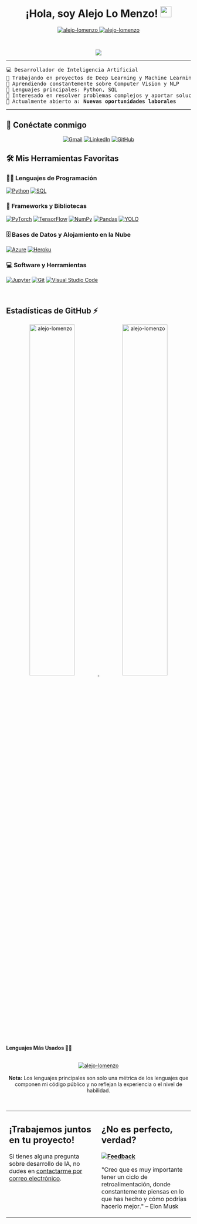 <h1 align="center">
¡Hola, soy Alejo Lo Menzo! 
	<a href="https://github.com/alejo-lomenzo" target="_self">
		<img src="https://media.giphy.com/media/hvRJCLFzcasrR4ia7z/giphy.gif" width="30">
	</a>
</h1>
<p align="center">
	<a href="https://github.com/alejo-lomenzo">
		<img src="https://komarev.com/ghpvc/?username=alejo-lomenzo&label=Profile%20views&color=0e75b6&style=flat" alt="alejo-lomenzo" />
	</a>
	<a href="https://github.com/alejo-lomenzo">
		<img src="https://img.shields.io/github/followers/alejo-lomenzo?label=Followers" alt="alejo-lomenzo" />
	</a>
</p>
<br/>
<p align="center">
	<a href="https://github.com/alejo-lomenzo">
		<img src="https://readme-typing-svg.herokuapp.com?lines=Técnico+Universitario+en+IA;&center=true&width=380&height=45">
	</a>
</p>

<hr>

<pre>
💻 Desarrollador de Inteligencia Artificial 
🔭 Trabajando en proyectos de Deep Learning y Machine Learning
🌱 Aprendiendo constantemente sobre Computer Vision y NLP
🌟 Lenguajes principales: Python, SQL
🚩 Interesado en resolver problemas complejos y aportar soluciones innovadoras a las empresas.
🤔 Actualmente abierto a: <b>Nuevas oportunidades laborales</b>
</pre>
<hr>

## 🤝 Conéctate conmigo
<p align="center">
	<a href="mailto:alejolomenzo@gmail.com"><img img src="https://img.shields.io/badge/gmail-%23EA4335.svg?style=plastic&logo=gmail&logoColor=white" alt="Gmail"/></a>
	<a href="https://www.linkedin.com/in/alejo-lo-menzo-913655210/"><img src="https://img.shields.io/badge/linkedin-%230A66C2.svg?style=plastic&logo=linkedin&logoColor=white" alt="LinkedIn"/></a>
	<a href="https://github.com/alejo-lomenzo"><img src="https://img.shields.io/badge/github-%23181717.svg?style=plastic&logo=github&logoColor=white" alt="GitHub"/></a>
</p>

## 🛠️ Mis Herramientas Favoritas

### 👨‍💻 Lenguajes de Programación

<p>
    <a href="https://github.com/alejo-lomenzo"><img alt="Python" src="https://img.shields.io/badge/Python%20-%2314354C.svg?logo=python&logoColor=white"></a>
    <a href="https://github.com/alejo-lomenzo"><img alt="SQL" src="https://img.shields.io/badge/SQL%20-%23025E8C.svg?logo=amazon-dynamodb&logoColor=white"></a>
</p>

### 🧰 Frameworks y Bibliotecas

<p>
    <a href="https://github.com/alejo-lomenzo"><img alt="PyTorch" src="https://img.shields.io/badge/PyTorch%20-%23EE4C2C.svg?logo=PyTorch&logoColor=white"></a>
    <a href="https://github.com/alejo-lomenzo"><img alt="TensorFlow" src="https://img.shields.io/badge/TensorFlow%20-%23FF6F00.svg?logo=TensorFlow&logoColor=white"></a>
    <a href="https://github.com/alejo-lomenzo"><img alt="NumPy" src="https://img.shields.io/badge/Numpy%20-%23013243.svg?logo=numpy&logoColor=white"></a>
    <a href="https://github.com/alejo-lomenzo"><img alt="Pandas" src="https://img.shields.io/badge/Pandas%20-%23150458.svg?logo=pandas&logoColor=white"></a>
    <a href="https://github.com/alejo-lomenzo"><img alt="YOLO" src="https://img.shields.io/badge/YOLO%20-%2300FFFF.svg?logo=YOLO&logoColor=black"></a>
</p>

### 🗄️ Bases de Datos y Alojamiento en la Nube

<p>
    <a href="https://github.com/alejo-lomenzo"><img alt="Azure" src="https://img.shields.io/badge/Azure%20-%230072C6.svg?logo=azure-devops&logoColor=white"></a>
    <a href="https://github.com/alejo-lomenzo"><img alt="Heroku" src="https://img.shields.io/badge/Heroku%20-%23430098.svg?logo=heroku&logoColor=white"></a>
</p>

### 💻 Software y Herramientas

<p>
    <a href="https://github.com/alejo-lomenzo"><img alt="Jupyter" src="https://img.shields.io/badge/Jupyter%20-%23F37626.svg?logo=Jupyter&logoColor=white"></a>
    <a href="https://github.com/alejo-lomenzo"><img alt="Git" src="https://img.shields.io/badge/Git%20-%23F05033.svg?logo=git&logoColor=white"></a>
    <a href="https://github.com/alejo-lomenzo"><img alt="Visual Studio Code" src="https://img.shields.io/badge/Visual%20Studio%20Code-0078d7.svg?logo=visual-studio-code&logoColor=white"></a>
</p>
</br>

## Estadísticas de GitHub ⚡

<p align="center">
	<a href="https://github.com/alejo-lomenzo">
	<img width="49.5%" src="https://github-readme-stats.vercel.app/api?username=alejo-lomenzo&show_icons=true" alt="alejo-lomenzo">
	<img width="49.5%" src="https://github-readme-streak-stats.herokuapp.com/?user=alejo-lomenzo" alt="alejo-lomenzo">
	</a>
	<br/>
</p>
<br/>

<summary><b>Lenguajes Más Usados 👨‍💻</b></summary>
<br/>

<p align="center">
	<a href="https://github.com/alejo-lomenzo">
	<img src="https://github-readme-stats.vercel.app/api/top-langs/?username=alejo-lomenzo&langs_count=8&layout=compact" alt="alejo-lomenzo">
	</a>
	<br/>
<br/>
<b>Nota:</b> Los lenguajes principales son solo una métrica de los lenguajes que componen mi código público y no reflejan la experiencia o el nivel de habilidad.
</p>
<br/>

<table style="border: none">
  <tr>
  <td width="50%" valign="top">

## ¡Trabajemos juntos en tu proyecto!

Si tienes alguna pregunta sobre desarrollo de IA, no dudes en <a href="mailto:alejolomenzo@gmail.com">contactarme por correo electrónico</a>.
  </td>
  <td width="80%" valign="top">

## ¿No es perfecto, verdad?

**<a href="https://github.com/alejo-lomenzo"><img alt="Feedback" src="https://img.shields.io/badge/Preg%C3%BAntame-lo%20que%20sea-1abc9c.svg"></a>**

"Creo que es muy importante tener un ciclo de retroalimentación, donde constantemente piensas en lo que has hecho y cómo podrías hacerlo mejor."
– Elon Musk

  </td>
  </tr>
</table>
